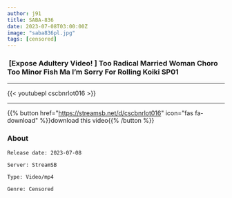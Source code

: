 ```yaml
---
author: j91
title: SABA-836
date: 2023-07-08T03:00:00Z
image: "saba836pl.jpg"
tags: [censored]
---
```


###  [Expose Adultery Video! ] Too Radical Married Woman Choro Too Minor Fish Ma I’m Sorry For Rolling Koiki SP01
___

{{< youtubepl cscbnrlot016 >}}
___

{{% button href="https://streamsb.net/d/cscbnrlot016" icon="fas fa-download" %}}download this video{{% /button %}}
### About

`Release date: 2023-07-08`

`Server: StreamSB`

`Type: Video/mp4`

`Genre:	Censored`